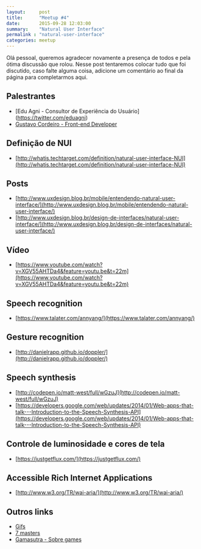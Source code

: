 ```yaml
---
layout:     post
title:      "Meetup #4"
date:       2015-09-28 12:03:00
summary:    "Natural User Interface"
permalink : "natural-user-interface"
categories: meetup
---
```


Olá pessoal, queremos agradecer novamente a presença de todos e pela ótima discussão que rolou. Nesse post tentaremos colocar tudo que foi discutido, caso falte alguma coisa, adicione um comentário ao final da página para completarmos aqui.

## Palestrantes

* [Edu Agni - Consultor de Experiência do Usuário] (https://twitter.com/eduagni)
* [Gustavo Cordeiro - Front-end Developer](https://twitter.com/sr_gustavo_)

## Definição de NUI

* [http://whatis.techtarget.com/definition/natural-user-interface-NUI](http://whatis.techtarget.com/definition/natural-user-interface-NUI)

## Posts

* [http://www.uxdesign.blog.br/mobile/entendendo-natural-user-interface/](http://www.uxdesign.blog.br/mobile/entendendo-natural-user-interface/)
* [http://www.uxdesign.blog.br/design-de-interfaces/natural-user-interface/](http://www.uxdesign.blog.br/design-de-interfaces/natural-user-interface/)

## Vídeo

* [https://www.youtube.com/watch?v=XGV55AHTDa4&feature=youtu.be&t=22m](https://www.youtube.com/watch?v=XGV55AHTDa4&feature=youtu.be&t=22m)

## Speech recognition

* [https://www.talater.com/annyang/](https://www.talater.com/annyang/)

## Gesture recognition

* [http://danielrapp.github.io/doppler/](http://danielrapp.github.io/doppler/)

## Speech synthesis

* [http://codepen.io/matt-west/full/wGzuJ](http://codepen.io/matt-west/full/wGzuJ)
* [https://developers.google.com/web/updates/2014/01/Web-apps-that-talk---Introduction-to-the-Speech-Synthesis-API](https://developers.google.com/web/updates/2014/01/Web-apps-that-talk---Introduction-to-the-Speech-Synthesis-API)

## 	Controle de luminosidade e cores de tela

* [https://justgetflux.com/](https://justgetflux.com/)

## Accessible Rich Internet Applications

* [http://www.w3.org/TR/wai-aria/](http://www.w3.org/TR/wai-aria/)

## Outros links

* [Gifs](http://giphy.com/)
* [7 masters](http://setemasters.imasters.com.br/)
* [Gamasutra - Sobre games](http://www.gamasutra.com/)

